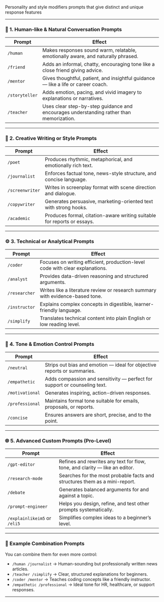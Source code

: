 
Personality and style modifiers prompts that give distinct and unique response features

---

### 🧠 1. **Human-like & Natural Conversation Prompts**

| Prompt         | Effect                                                                                  |
| -------------- | --------------------------------------------------------------------------------------- |
| `/human`       | Makes responses sound warm, relatable, emotionally aware, and naturally phrased.        |
| `/friend`      | Adds an informal, chatty, encouraging tone like a close friend giving advice.           |
| `/mentor`      | Gives thoughtful, patient, and insightful guidance — like a life or career coach.       |
| `/storyteller` | Adds emotion, pacing, and vivid imagery to explanations or narratives.                  |
| `/teacher`     | Uses clear step-by-step guidance and encourages understanding rather than memorization. |

---

### 🎨 2. **Creative Writing or Style Prompts**

| Prompt          | Effect                                                                  |
| --------------- | ----------------------------------------------------------------------- |
| `/poet`         | Produces rhythmic, metaphorical, and emotionally rich text.             |
| `/journalist`   | Enforces factual tone, news-style structure, and concise language.      |
| `/screenwriter` | Writes in screenplay format with scene direction and dialogue.          |
| `/copywriter`   | Generates persuasive, marketing-oriented text with strong hooks.        |
| `/academic`     | Produces formal, citation-aware writing suitable for reports or essays. |

---

### ⚙️ 3. **Technical or Analytical Prompts**

| Prompt        | Effect                                                                        |
| ------------- | ----------------------------------------------------------------------------- |
| `/coder`      | Focuses on writing efficient, production-level code with clear explanations.  |
| `/analyst`    | Provides data-driven reasoning and structured arguments.                      |
| `/researcher` | Writes like a literature review or research summary with evidence-based tone. |
| `/instructor` | Explains complex concepts in digestible, learner-friendly language.           |
| `/simplify`   | Translates technical content into plain English or low reading level.         |

---

### 🧩 4. **Tone & Emotion Control Prompts**

| Prompt          | Effect                                                                    |
| --------------- | ------------------------------------------------------------------------- |
| `/neutral`      | Strips out bias and emotion — ideal for objective reports or summaries.   |
| `/empathetic`   | Adds compassion and sensitivity — perfect for support or counseling text. |
| `/motivational` | Generates inspiring, action-driven responses.                             |
| `/professional` | Maintains formal tone suitable for emails, proposals, or reports.         |
| `/concise`      | Ensures answers are short, precise, and to the point.                     |

---

### 🌐 5. **Advanced Custom Prompts (Pro-Level)**

| Prompt                       | Effect                                                                      |
| ---------------------------- | --------------------------------------------------------------------------- |
| `/gpt-editor`                | Refines and rewrites any text for flow, tone, and clarity — like an editor. |
| `/research-mode`             | Searches for the most probable facts and structures them as a mini-report.  |
| `/debate`                    | Generates balanced arguments for and against a topic.                       |
| `/prompt-engineer`           | Helps you design, refine, and test other prompts systematically.            |
| `/explainlikeim5` or `/eli5` | Simplifies complex ideas to a beginner’s level.                             |

---

### 🧩 Example Combination Prompts

You can combine them for even more control:

* `/human /journalist` → Human-sounding but professionally written news articles.
* `/teacher /simplify` → Clear, structured explanations for beginners.
* `/coder /mentor` → Teaches coding concepts like a friendly instructor.
* `/empathetic /professional` → Ideal tone for HR, healthcare, or support responses.
---
